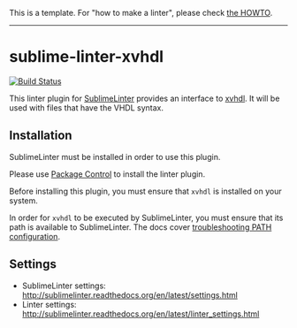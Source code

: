 This is a template. For "how to make a linter", please check [the HOWTO](HOWTO.md).

-----------------------------------------------------------------

sublime-linter-xvhdl
================================

[![Build Status](https://travis-ci.org/SublimeLinter/SublimeLinter-contrib-xvhdl2008.svg?branch=master)](https://travis-ci.org/SublimeLinter/SublimeLinter-contrib-xvhdl2008)

This linter plugin for [SublimeLinter](https://github.com/SublimeLinter/SublimeLinter) provides an interface to [xvhdl](https://www.xilinx.com/products/design-tools/vivado.html). It will be used with files that have the VHDL syntax.

## Installation
SublimeLinter must be installed in order to use this plugin. 

Please use [Package Control](https://packagecontrol.io) to install the linter plugin.

Before installing this plugin, you must ensure that `xvhdl` is installed on your system.

In order for `xvhdl` to be executed by SublimeLinter, you must ensure that its path is available to SublimeLinter. The docs cover [troubleshooting PATH configuration](http://sublimelinter.readthedocs.io/en/latest/troubleshooting.html#finding-a-linter-executable).

## Settings
- SublimeLinter settings: http://sublimelinter.readthedocs.org/en/latest/settings.html
- Linter settings: http://sublimelinter.readthedocs.org/en/latest/linter_settings.html
